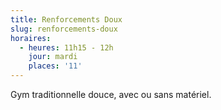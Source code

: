 ```yaml
---
title: Renforcements Doux
slug: renforcements-doux
horaires:
  - heures: 11h15 - 12h
    jour: mardi
    places: '11'
---
```

Gym traditionnelle douce, avec ou sans matériel.
